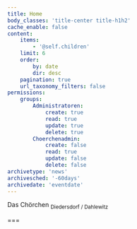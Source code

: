 ```yaml
---
title: Home
body_classes: 'title-center title-h1h2'
cache_enable: false
content:
    items:
        - '@self.children'
    limit: 6
    order:
        by: date
        dir: desc
    pagination: true
    url_taxonomy_filters: false
permissions:
    groups:
        Administratoren:
            create: true
            read: true
            update: true
            delete: true
        Choerchenadmin:
            create: false
            read: true
            update: false
            delete: false
archivetype: 'news'
archivesched: '-60days'
archivedate: 'eventdate'
---
```


<span class="h1">Das Chörchen</span> <sub>Diedersdorf / Dahlewitz</sub>

===


